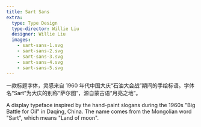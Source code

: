 ```yaml
---
title: Sart Sans
extra:
  type: Type Design
  type-director: Willie Liu
  designer: Willie Liu
  images:
    - sart-sans-1.svg
    - sart-sans-2.svg
    - sart-sans-3.svg
    - sart-sans-4.svg
    - sart-sans-5.svg
---
```


一款标题字体，灵感来自 1960 年代中国大庆“石油大会战”期间的手绘标语。字体名“Sart”为大庆的别称“萨尔图”，源自蒙古语“月亮之地”。

A display typeface inspired by the hand-paint slogans during the 1960s "Big Battle for Oil" in Daqing, China. The name comes from the Mongolian word "Sart", which means "Land of moon".
